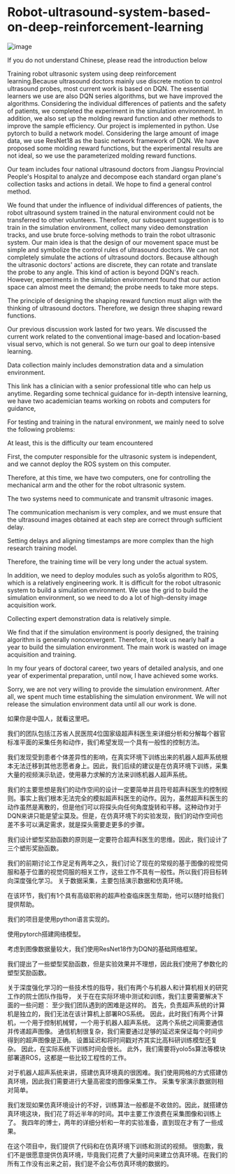 # Robot-ultrasound-system-based-on-deep-reinforcement-learning
![image](https://user-images.githubusercontent.com/37693363/192133971-92744b00-171b-45be-a6cb-d962b40cf775.png)




If you do not understand Chinese, please read the introduction below

Training robot ultrasonic system using deep reinforcement learning.Because ultrasound doctors mainly use discrete motion to control ultrasound probes, most current work is based on DQN. The essential learners we use are also DQN series algorithms, but we have improved the algorithms. Considering the individual differences of patients and the safety of patients, we completed the experiment in the simulation environment. In addition, we also set up the molding reward function and other methods to improve the sample efficiency.
Our project is implemented in python.
Use pytorch to build a network model.
Considering the large amount of image data, we use ResNet18 as the basic network framework of DQN.
We have proposed some molding reward functions, but the experimental results are not ideal, so we use the parameterized molding reward functions.

Our team includes four national ultrasound doctors from Jiangsu Provincial People's Hospital to analyze and decompose each standard organ plane's collection tasks and actions in detail. We hope to find a general control method.

We found that under the influence of individual differences of patients, the robot ultrasound system trained in the natural environment could not be transferred to other volunteers. Therefore, our subsequent suggestion is to train in the simulation environment, collect many video demonstration tracks, and use brute force-solving methods to train the robot ultrasonic system.
Our main idea is that the design of our movement space must be simple and symbolize the control rules of ultrasound doctors. We can not completely simulate the actions of ultrasound doctors. Because although the ultrasonic doctors' actions are discrete, they can rotate and translate the probe to any angle. This kind of action is beyond DQN's reach. However, experiments in the simulation environment found that our action space can almost meet the demand; the probe needs to take more steps.

The principle of designing the shaping reward function must align with the thinking of ultrasound doctors. Therefore, we design three shaping reward functions.

Our previous discussion work lasted for two years. We discussed the current work related to the conventional image-based and location-based visual servo, which is not general. So we turn our goal to deep intensive learning.

Data collection mainly includes demonstration data and a simulation environment.

This link has a clinician with a senior professional title who can help us anytime.
Regarding some technical guidance for in-depth intensive learning, we have two academician teams working on robots and computers for guidance,

For testing and training in the natural environment, we mainly need to solve the following problems:

At least, this is the difficulty our team encountered

First, the computer responsible for the ultrasonic system is independent, and we cannot deploy the ROS system on this computer.

Therefore, at this time, we have two computers, one for controlling the mechanical arm and the other for the robot ultrasonic system.

The two systems need to communicate and transmit ultrasonic images.

The communication mechanism is very complex, and we must ensure that the ultrasound images obtained at each step are correct through sufficient delay.

Setting delays and aligning timestamps are more complex than the high research training model.

Therefore, the training time will be very long under the actual system.

In addition, we need to deploy modules such as yolo5s algorithm to ROS, which is a relatively engineering work.
It is difficult for the robot ultrasonic system to build a simulation environment. We use the grid to build the simulation environment, so we need to do a lot of high-density image acquisition work.

Collecting expert demonstration data is relatively simple.



We find that if the simulation environment is poorly designed, the training algorithm is generally nonconvergent. Therefore, it took us nearly half a year to build the simulation environment. The main work is wasted on image acquisition and training.

In my four years of doctoral career, two years of detailed analysis, and one year of experimental preparation, until now, I have achieved some works.

Sorry, we are not very willing to provide the simulation environment. After all, we spent much time establishing the simulation environment. We will not release the simulation environment data until all our work is done.

如果你是中国人，就看这里吧。

我们的团队包括江苏省人民医院4位国家级超声科医生来详细分析和分解每个器官标准平面的采集任务和动作，我们希望发现一个具有一般性的控制方法。

我们发现受到患者个体差异性的影响，在真实环境下训练出来的机器人超声系统根本无法迁移到其他志愿者身上。因此，我们后续的建议是在仿真环境下训练，采集大量的视频演示轨迹，使用暴力求解的方法来训练机器人超声系统。

我们的主要思想是我们的动作空间的设计一定要简单并且符号超声科医生的控制规则。事实上我们根本无法完全的模拟超声科医生的动作。因为，虽然超声科医生的动作虽然是离散的，但是他们可以将探头向任何角度旋转和平移。这种动作对于DQN来讲只能是望尘莫及。但是，在仿真环境下的实验发现，我们的动作空间也差不多可以满足需求，就是探头需要走更多的步骤。

我们设计塑型奖励函数的原则是一定要符合超声科医生的思维。因此，我们设计了三个塑形奖励函数。

我们的前期讨论工作足足有两年之久，我们讨论了现在的常规的基于图像的视觉伺服和基于位置的视觉伺服的相关工作，这些工作不具有一般性。所以我们将目标转向深度强化学习。
关于数据采集，主要包括演示数据和仿真环境。

在该环节，我们有1个具有高级职称的超声检查临床医生帮助，他可以随时给我们提供帮助。

我们的项目是使用python语言实现的。

使用pytorch搭建网络模型。

考虑到图像数据量较大，我们使用ResNet18作为DQN的基础网络框架。

我们提出了一些塑型奖励函数，但是实验效果并不理想，因此我们使用了参数化的塑型奖励函数。

关于深度强化学习的一些技术性的指导，我们有两个与机器人和计算机相关的研究工作的院士团队作指导，
关于在在实际环境中测试和训练，我们主要需要解决下面的一些问题：
至少我们团队遇到的困难是这样的。
首先，负责超声系统的计算机是独立的，我们无法在该计算机上部署ROS系统。
因此，此时我们有两个计算机，一个用于控制机械臂，一个用于机器人超声系统。
这两个系统之间需要通信并传递超声图像。
通信机制很复杂，我们需要通过足够的延迟来保证每个时间步得到的超声图像是正确。
设置延迟和将时间戳对齐其实比高科研训练模型还复杂。
因此，在实际系统下训练时间会很长。
此外，我们需要将yolo5s算法等模块部署道ROS，这都是一些比较工程性的工作。

对于机器人超声系统来讲，搭建仿真环境真的很困难。我们使用网格的方式搭建仿真环境，因此我们需要进行大量高密度的图像采集工作。
采集专家演示数据则相对简单。

我们发现如果仿真环境设计的不好，训练算法一般都是不收敛的。因此，就搭建仿真环境这块，我们花了将近半年的时间。其中主要工作浪费在采集图像和训练上了。
我四年的博士，两年的详细分析和一年的实验准备，直到现在才有了一些成果。

在这个项目中，我们提供了代码和在仿真环境下训练和测试的视频。
很抱歉，我们不是很愿意提供仿真环境，毕竟我们花费了大量时间来建立仿真环境。在我们的所有工作没有出来之前，我们是不会公布仿真环境的数据的。




